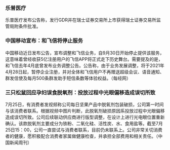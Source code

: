 ### 乐普医疗
乐普医疗发布公告称，发行GDR并在瑞士证券交易所上市获得瑞士证券交易所监管局附条件批准。
### 中国移动宣布：和飞信将停止服务
中国移动近日发布公告，宣布调整和飞信业务，自9月30日开始停止提供该服务，这意味着曾经收获5亿注册用户的飞信APP将正式走下历史舞台。需要提及的是，和飞信去年4月底曾发布业务调整公告。公告称，由于业务发展调整，将于2021年4月28日起，暂停企业注册，并对全体和飞信用户不再赠送超级会议、语音通知、群发信使及每月500条群发助手短信条数等体验权益。（每经网）
### 三只松鼠回应孕妇误食脱氧剂：投放过程中光眼偏移造成误切所致
7月25日，有消费者发视频称公司每日坚果产品中脱氧剂包装破损，公司第一时间与该消费者联系。根据视频中图片判断，此脱氧剂破损原因系投放过程中光眼偏移造成误切所致。公司后续联动供应商进行版型调整，在设计上进行光电眼位置重新确认。该款脱氧剂主要成分为铁粉、二氧化硅、活性炭、水、食用盐等。截至7月25日15：00，公司一直尝试与消费者联系，目前仍未联系上。公司非常关切消费者的健康，愿积极配合消费者家属做健康检查，并承担全部费用和相关责任。（中国新闻周刊）
